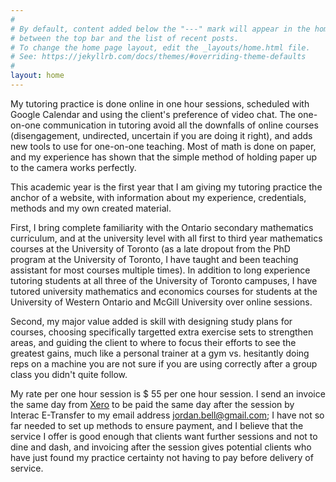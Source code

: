 ```yaml
---
#
# By default, content added below the "---" mark will appear in the home page
# between the top bar and the list of recent posts.
# To change the home page layout, edit the _layouts/home.html file.
# See: https://jekyllrb.com/docs/themes/#overriding-theme-defaults
#
layout: home
---
```


My tutoring practice is done online in one hour sessions, scheduled with Google Calendar and using the client's preference of video chat. The one-on-one communication in tutoring avoid all the downfalls of online courses (disengagement, undirected, uncertain if you are doing it right), and adds new tools to use for one-on-one teaching. Most of math is done on paper, and my experience has shown that the simple method of holding paper up to the camera works perfectly.

This academic year is the first year that I am giving my tutoring practice the anchor of a website, with information about my experience, credentials, methods and my own created material.

First, I bring complete familiarity with the Ontario secondary mathematics curriculum, and at the university level with all first to third year mathematics courses at the University of Toronto (as a late dropout from the PhD program at the University of Toronto, I have taught and been teaching assistant for most courses multiple times). In addition to long experience tutoring students at all three of the University of Toronto campuses, I have tutored university mathematics and economics courses for students at the University of Western Ontario and McGill University over online sessions.

Second, my major value added is skill with designing study plans for courses, choosing specifically targetted extra exercise sets to strengthen areas, and guiding the client to where to focus their efforts to see the greatest gains, much like a personal trainer at a gym vs. hesitantly doing reps on a machine you are not sure if you are using correctly after a group class you didn't quite follow.

My rate per one hour session is \$ 55 per one hour session. I send an invoice the same day from [Xero](https://www.xero.com/ca/) to be paid the same day after the session by Interac E-Transfer to my email address jordan.bell@gmail.com; I have not so far needed to set up methods to ensure payment, and I believe that the service I offer is good enough that clients want further sessions and not to dine and dash, and invoicing after the session gives potential clients who have just found my practice certainty not having to pay before delivery of service.



